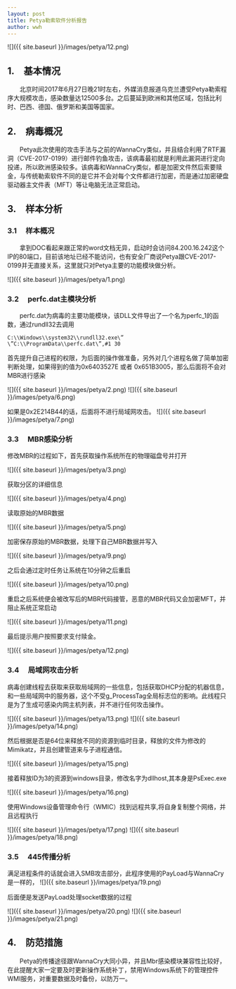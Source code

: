 ```yaml
---
layout: post
title: Petya勒索软件分析报告
author: wwh
---
```


![]({{ site.baseurl }}/images/petya/12.png)

<!--more-->

## 1.&emsp;基本情况 ##

&emsp;&emsp;北京时间2017年6月27日晚21时左右，外媒消息报道乌克兰遭受Petya勒索程序大规模攻击，感染数量达12500多台。之后蔓延到欧洲和其他区域，包括比利时、巴西、德国、俄罗斯和美国等国家。


## 2.&emsp;病毒概况 ##
&emsp;&emsp;Petya此次使用的攻击手法与之前的WannaCry类似，并且结合利用了RTF漏洞（CVE-2017-0199）进行邮件钓鱼攻击，该病毒最初就是利用此漏洞进行定向投递，所以欧洲感染较多。该病毒和WannaCry类似，都是加密文件然后索要赎金，与传统勒索软件不同的是它并不会对每个文件都进行加密，而是通过加密硬盘驱动器主文件表（MFT）等让电脑无法正常启动。

## 3.&emsp;样本分析 ##

### 3.1 &emsp;样本概况 ###


&emsp;&emsp;拿到DOC看起来跟正常的word文档无异，启动时会访问84.200.16.242这个IP的80端口，目前该地址已经不能访问，也有安全厂商说Petya跟CVE-2017-0199并无直接关系，这里就只对Petya主要的功能模块做分析。

![]({{ site.baseurl }}/images/petya/1.png)


### 3.2 &emsp;perfc.dat主模块分析 ###

&emsp;&emsp;perfc.dat为病毒的主要功能模块，该DLL文件导出了一个名为perfc_1的函数，通过rundll32去调用

```
C:\\Windows\\system32\\rundll32.exe\” \”C:\\ProgramData\\perfc.dat\”,#1 30
```

首先提升自己进程的权限，为后面的操作做准备，另外对几个进程名做了简单加密判断处理，如果得到的值为0x6403527E 或者 0x651B3005，那么后面将不会对MBR进行感染

![]({{ site.baseurl }}/images/petya/2.png)
![]({{ site.baseurl }}/images/petya/6.png)

如果是0x2E214B44的话，后面将不进行局域网攻击。
![]({{ site.baseurl }}/images/petya/7.png)

### 3.3 &emsp;MBR感染分析 ###


修改MBR的过程如下，首先获取操作系统所在的物理磁盘号并打开

![]({{ site.baseurl }}/images/petya/3.png)

获取分区的详细信息

![]({{ site.baseurl }}/images/petya/4.png)

读取原始的MBR数据

![]({{ site.baseurl }}/images/petya/5.png)

加密保存原始的MBR数据，处理下自己MBR数据并写入

![]({{ site.baseurl }}/images/petya/9.png)

之后会通过定时任务让系统在10分钟之后重启

![]({{ site.baseurl }}/images/petya/10.png)

重启之后系统便会被改写后的MBR代码接管，恶意的MBR代码又会加密MFT，并阻止系统正常启动

![]({{ site.baseurl }}/images/petya/11.png)

最后提示用户按照要求支付赎金。

![]({{ site.baseurl }}/images/petya/12.png)


### 3.4 &emsp;局域网攻击分析 ###

病毒创建线程去获取来获取局域网的一些信息，包括获取DHCP分配的机器信息，和一些局域网中的服务器，这个不受g_ProcessTag全局标志位的影响。此线程只是为了生成可感染内网主机列表，并不进行任何攻击操作。

![]({{ site.baseurl }}/images/petya/13.png)
![]({{ site.baseurl }}/images/petya/14.png)

然后根据是否是64位来释放不同的资源到临时目录，释放的文件为修改的Mimikatz，并且创建管道来与子进程通信。

![]({{ site.baseurl }}/images/petya/15.png)

接着释放ID为3的资源到windows目录，修改名字为dllhost,其本身是PsExec.exe

![]({{ site.baseurl }}/images/petya/16.png)

使用Windows设备管理命令行（WMIC）找到远程共享,将自身复制整个网络，并且远程执行

![]({{ site.baseurl }}/images/petya/17.png)
![]({{ site.baseurl }}/images/petya/18.png)

### 3.5 &emsp;445传播分析 ###

满足进程条件的话就会进入SMB攻击部分，此程序使用的PayLoad与WannaCry是一样的，
![]({{ site.baseurl }}/images/petya/19.png)

后面便是发送PayLoad处理socket数据的过程

![]({{ site.baseurl }}/images/petya/20.png)
![]({{ site.baseurl }}/images/petya/21.png)



## 4.&emsp;防范措施 ##

&emsp;&emsp;Petya的传播途径跟WannaCry大同小异，并且Mbr感染模块兼容性比较好，在此提醒大家一定要及时更新操作系统补丁，禁用Windows系统下的管理控件WMI服务，对重要数据及时备份，以防万一。
